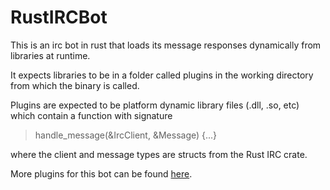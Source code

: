 # RustIRCBot

This is an irc bot in rust that loads its message responses dynamically from libraries at runtime.

It expects libraries to be in a folder called plugins in the working directory from which the binary is called.

Plugins are expected to be platform dynamic library files (.dll, .so, etc) which contain a function with signature


> handle_message(&IrcClient, &Message) {...}


where the client and message types are structs from the Rust IRC crate.


More plugins for this bot can be found [here](https://github.com/Ananstra/RustIRCBotPlugins/).
